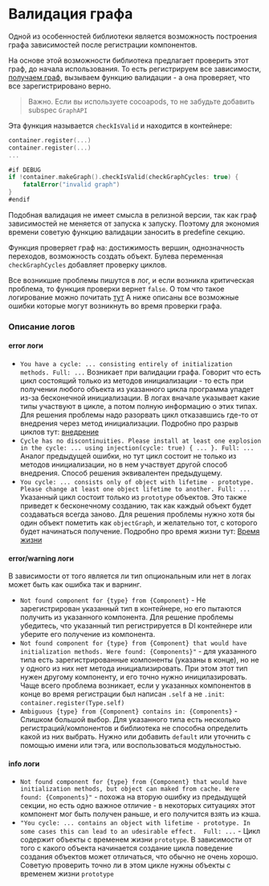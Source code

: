 # Валидация графа
Одной из особенностей библиотеки является возможность построения графа зависимостей после регистрации компонентов. 

На основе этой возможности библиотека предлагает проверить этот граф, до начала использования. То есть регистрируем все зависимости, [получаем граф](get_graph.md), вызываем функцию валидации - а она проверяет, что все зарегистрировано верно.

> Важно. Если вы используете cocoapods, то не забудьте добавить subspec `GraphAPI` 

Эта функция называется `checkIsValid` и находится в контейнере:
```Swift
container.register(...)
container.register(...)
...

#if DEBUG
if !container.makeGraph().checkIsValid(checkGraphCycles: true) {
    fatalError("invalid graph")
}
#endif
```
Подобная валидация не имеет смысла в релизной версии, так как граф зависимостей не меняется от запуска к запуску. Поэтому для экономия времени советую функцию валидации заносить в predefine секцию.

Функция проверяет граф на: достижимость вершин, однозначность переходов, возможность создать объект. Булева переменная `checkGraphCycles` добавляет проверку циклов. 

Все возникшие проблемы пишутся в лог, и если возникла критическая проблема, то функция проверки вернет `false`. О том что такое логирование можно почитать [тут](logs.md) А ниже описаны все возможные ошибки которые могут возникнуть во время проверки графа.

### Описание логов
#### error логи

* `You have a cycle: ... consisting entirely of initialization methods. Full: ...` Возникает при валидации графа. Говорит что есть цикл состоящий только из методов инициализации - то есть при получении любого объекта из указанного цикла программа упадет из-за бесконечной инициализации. В логах вначале указывает какие типы участвуют в цикле, а потом полную информацию о этих типах. Для решения проблемы надо разорвать цикл отказавшись где-то от внедрения через метод инициализации. Подробно про разрыв циклов тут: [внедрение](injection.md#Внедрение-через-свойства)
* `Cycle has no discontinuities. Please install at least one explosion in the cycle: ... using injection(cycle: true) { ... }. Full: ...` Аналог предыдущей ошибки, но тут цикл состоит не только из методов инициализации, но в нем участвует другой способ внедрения. Способ решения эквивалентен предыдущему.
* `You cycle: ... consists only of object with lifetime - prototype. Please change at least one object lifetime to another. Full: ...`  Указанный цикл состоит только из `prototype` объектов. Это также приведет к бесконечному созданию, так как каждый объект будет создаваться всегда заново. Для решения проблемы нужно хотя бы один объект пометить как `objectGraph`, и желательно тот, с которого будет начинаться получение. Подробно про время жизни тут: [Время жизни](scope_and_lifetime.md)

#### error/warning логи

В зависимости от того является ли тип опциональным или нет в логах может быть как ошибка так и варнинг.
* `Not found component for {type} from {Component}` - Не зарегистрирован указанный тип в контейнере, но его пытаются получить из указанного компонента. Для решение проблемы убедитесь, что указанный тип регистрируется в DI контейнере или уберите его получение из компонента.
* `Not found component for {type} from {Component} that would have initialization methods. Were found: {Components}"` - для указанного типа есть зарегистрированные компоненты (указаны в конце), но не у одного из них нет метода инициализировать. При этом этот тип нужен другому компоненту, и его точно нужно иницилазировать. Чаще всего проблема возникает, если у указанных компонентов в конце во время регистрации был написан `.self` а не `.init`:  `container.register(Type.self)`
* `Ambiguous {type} from {Component} contains in: {Components}` - Слишком большой выбор. Для указанного типа есть несколько регистраций/компонентов и библиотека не способна определить какой из них выбрать. Нужно или добавить `default` или уточнить с помощью имени или тэга, или воспользоваться модульностью. 

#### info логи
* `Not found component for {type} from {Component} that would have initialization methods, but object can maked from cache. Were found: {Components}"` - похожа на вторую ошибку из предыдущей секции, но есть одно важное отличие - в некоторых ситуациях этот компонент мог быть получен раньше, и его получится взять иэ кэша.
* `"You cycle: ... contains an object with lifetime - prototype. In some cases this can lead to an udesirable effect.  Full: ...` - Цикл содержит объекты с временем жизни `prototype`. В зависимости от того с какого объекта начинается создание цикла поведение создания объектов может отличаться, что обычно не очень хорошо. Советую проверить точно ли в этом цикле нужны объекты с временем жизни `prototype`
